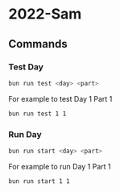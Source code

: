 # 2022-Sam

## Commands

### Test Day

```bash
bun run test <day> <part>
```

For example to test Day 1 Part 1
```bash
bun run test 1 1
```

### Run Day

```bash
bun run start <day> <part>
```

For example to run Day 1 Part 1
```bash
bun run start 1 1
```
